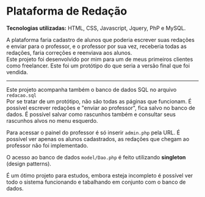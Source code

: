# Plataforma de Redação
**Tecnologias utilizadas:** HTML, CSS, Javascript, Jquery, PhP e MySQL.  

A plataforma faria cadastro de alunos que poderia escrever suas redações e enviar para o professor, e o professor por sua vez, receberia todas as redações, faria correções e reenviava aos alunos.  
Este projeto foi desenvolvido por mim para um de meus primeiros clientes como freelancer. Este foi um protótipo do que seria a versão final que foi vendida.  
___
Este projeto acompanha também o banco de dados SQL no arquivo `redacao.sql`  
Por se tratar de um protótipo, não são todas as páginas que funcionam.
É possível escrever redações e "enviar ao professor", fica salvo no banco de dados. É possível salvar como rascunhos também e consultar seus rascunhos alvos no menu esquerdo.

Para acessar o painel do professor é só inserir `admin.php` pela URL. É possível ver apenas os alunos cadastrados, as redações que chegam ao professor não foi implementado.

O acesso ao banco de dados `model/Dao.php` é feito utilizando **singleton** (design patterns).

É um ótimo projeto para estudos, embora esteja incompleto é possível ver todo o sistema funcionando e tabalhando em conjunto com o banco de dados.



